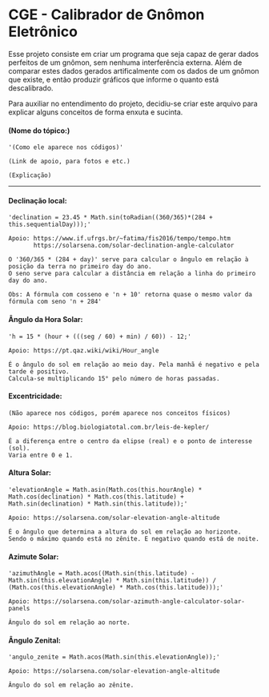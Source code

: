 # CGE - Calibrador de Gnômon Eletrônico
Esse projeto consiste em criar um programa que seja capaz de gerar dados perfeitos de um gnômon, sem nenhuma interferência externa. Além de comparar estes dados gerados artificalmente com os dados de um gnômon que existe, e então produzir gráficos que informe o quanto está descalibrado.

Para auxiliar no entendimento do projeto, decidiu-se criar este arquivo para explicar alguns conceitos de forma enxuta e sucinta.

#### (Nome do tópico:)
	'(Como ele aparece nos códigos)'

	(Link de apoio, para fotos e etc.)

	(Explicação)

---------------

#### Declinação local:
	'declination = 23.45 * Math.sin(toRadian((360/365)*(284 + this.sequentialDay)));'

	Apoio: https://www.if.ufrgs.br/~fatima/fis2016/tempo/tempo.htm
	       https://solarsena.com/solar-declination-angle-calculator

	O '360/365 * (284 + day)' serve para calcular o ângulo em relação à posição da terra no primeiro day do ano.
	O seno serve para calcular a distância em relação a linha do primeiro day do ano.

	Obs: A fórmula com cosseno e 'n + 10' retorna quase o mesmo valor da fórmula com seno 'n + 284'

#### Ângulo da Hora Solar:
	'h = 15 * (hour + (((seg / 60) + min) / 60)) - 12;'

	Apoio: https://pt.qaz.wiki/wiki/Hour_angle
	
	É o ângulo do sol em relação ao meio day. Pela manhã é negativo e pela tarde é positivo.
	Calcula-se multiplicando 15° pelo número de horas passadas.

#### Excentricidade:
	(Não aparece nos códigos, porém aparece nos conceitos físicos)

	Apoio: https://blog.biologiatotal.com.br/leis-de-kepler/

	É a diferença entre o centro da elipse (real) e o ponto de interesse (sol).
	Varia entre 0 e 1.

#### Altura Solar:
	'elevationAngle = Math.asin(Math.cos(this.hourAngle) * Math.cos(declination) * Math.cos(this.latitude) + Math.sin(declination) * Math.sin(this.latitude));'

	Apoio: https://solarsena.com/solar-elevation-angle-altitude

	É o ângulo que determina a altura do sol em relação ao horizonte.
	Sendo o máximo quando está no zênite. E negativo quando está de noite.

#### Azimute Solar:
	'azimuthAngle = Math.acos((Math.sin(this.latitude) - Math.sin(this.elevationAngle) * Math.sin(this.latitude)) / (Math.cos(this.elevationAngle) * Math.cos(this.latitude)));'

	Apoio: https://solarsena.com/solar-azimuth-angle-calculator-solar-panels

	Ângulo do sol em relação ao norte.

#### Ângulo Zenital:
	'angulo_zenite = Math.acos(Math.sin(this.elevationAngle));'

	Apoio: https://solarsena.com/solar-elevation-angle-altitude

	Ângulo do sol em relação ao zênite.
